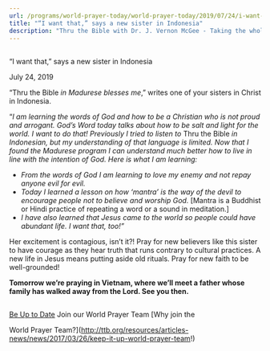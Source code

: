 ```yaml
---
url: /programs/world-prayer-today/world-prayer-today/2019/07/24/i-want-that-says-a-new-sister-in-indonesia
title: "“I want that,” says a new sister in Indonesia"
description: "Thru the Bible with Dr. J. Vernon McGee - Taking the whole Word to the whole world"
---
```







## 
 “I want that,” says a new sister in Indonesia


July 24, 2019




“Thru the Bible *in Madurese blesses me*,” writes one of your sisters in Christ in Indonesia. 


“*I am learning the words of God and how to be a Christian who is not proud and arrogant. God’s Word today talks about how to be salt and light for the world. I want to do that! Previously I tried to listen to* Thru the Bible *in Indonesian, but my understanding of that language is limited. Now that I found the Madurese program I can understand much better how to live in line with the intention of God. Here is what I am learning:* 


* *From the words of God I am learning to love my enemy and not repay anyone evil for evil.*
* *Today I learned a lesson on how ‘mantra’ is the way of the devil to encourage people not to believe and worship God.* [Mantra is a Buddhist or Hindi practice of repeating a word or a sound in meditation.]
* *I have also learned that Jesus came to the world so people could have abundant life. I want that, too!”*


Her excitement is contagious, isn’t it?! Pray for new believers like this sister to have courage as they hear truth that runs contrary to cultural practices. A new life in Jesus means putting aside old rituals. Pray for new faith to be well-grounded! 


**Tomorrow we’re praying in Vietnam, where we’ll meet a father whose family has walked away from the Lord. See you then.**







## 




[Be Up to Date](http://feeds.feedburner.com/WorldPrayerToday "World Prayer Today RSS Feed")
Join our World Prayer Team
[Why join the  

World Prayer Team?](http://ttb.org/resources/articles-news/news/2017/03/26/keep-it-up-world-prayer-team!)




